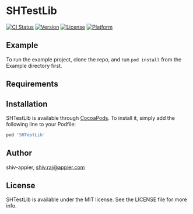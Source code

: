 # SHTestLib

[![CI Status](https://img.shields.io/travis/shiv-appier/SHTestLib.svg?style=flat)](https://travis-ci.org/shiv-appier/SHTestLib)
[![Version](https://img.shields.io/cocoapods/v/SHTestLib.svg?style=flat)](https://cocoapods.org/pods/SHTestLib)
[![License](https://img.shields.io/cocoapods/l/SHTestLib.svg?style=flat)](https://cocoapods.org/pods/SHTestLib)
[![Platform](https://img.shields.io/cocoapods/p/SHTestLib.svg?style=flat)](https://cocoapods.org/pods/SHTestLib)

## Example

To run the example project, clone the repo, and run `pod install` from the Example directory first.

## Requirements

## Installation

SHTestLib is available through [CocoaPods](https://cocoapods.org). To install
it, simply add the following line to your Podfile:

```ruby
pod 'SHTestLib'
```

## Author

shiv-appier, shiv.raj@appier.com

## License

SHTestLib is available under the MIT license. See the LICENSE file for more info.
